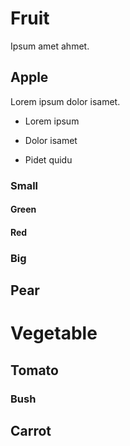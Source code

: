# Fruit

Ipsum amet ahmet.

## Apple

Lorem ipsum dolor isamet.

* Lorem ipsum

* Dolor isamet

* Pidet quidu

### Small

#### Green

#### Red

### Big

## Pear

# Vegetable

## Tomato

### Bush

## Carrot